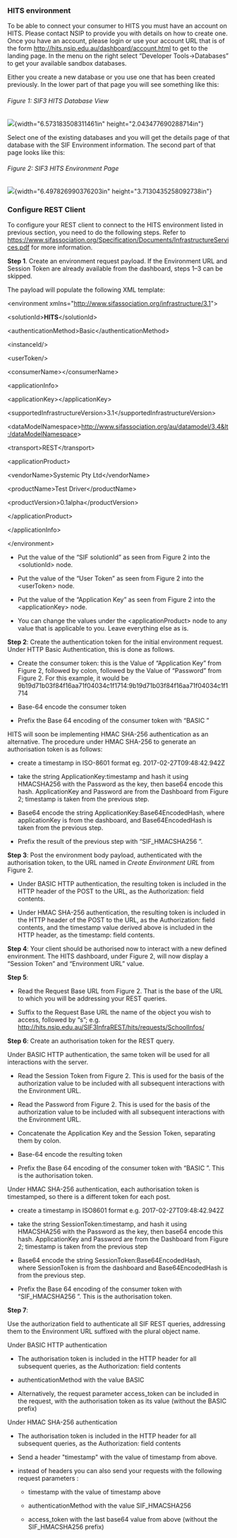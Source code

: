 
### HITS environment

To be able to connect your consumer to HITS you must have an account on
HITS. Please contact NSIP to provide you with details on how to create
one. Once you have an account, please login or use your account URL that
is of the form <http://hits.nsip.edu.au/dashboard/account.html> to get
to the landing page. In the menu on the right select “Developer
Tools-&gt;Databases” to get your available sandbox databases.

Either you create a new database or you use one that has been created
previously. In the lower part of that page you will see something like
this:

###### Figure 1: SIF3 HITS Database View

![](media/image1.png){width="6.573183508311461in"
height="2.043477690288714in"}

Select one of the existing databases and you will get the details page
of that database with the SIF Environment information. The second part
of that page looks like this:

###### Figure 2: SIF3 HITS Environment Page

![](media/image2.png){width="6.497826990376203in"
height="3.7130435258092738in"}

### Configure REST Client 

To configure your REST client to connect to the HITS environment listed
in previous section, you need to do the following steps. Refer to
<https://www.sifassociation.org/Specification/Documents/InfrastructureServices.pdf>
for more information.

**Step 1**. Create an environment request payload. If the Environment
URL and Session Token are already available from the dashboard, steps
1–3 can be skipped.

The payload will populate the following XML template:

&lt;environment
xmlns="http://www.sifassociation.org/infrastructure/3.1"&gt;

&lt;solutionId&gt;**HITS**&lt;/solutionId&gt;

&lt;authenticationMethod&gt;Basic&lt;/authenticationMethod&gt;

&lt;instanceId/&gt;

&lt;userToken/&gt;

&lt;consumerName&gt;&lt;/consumerName&gt;

&lt;applicationInfo&gt;

&lt;applicationKey&gt;&lt;/applicationKey&gt;

&lt;supportedInfrastructureVersion&gt;3.1&lt;/supportedInfrastructureVersion&gt;

&lt;dataModelNamespace&gt;http://www.sifassociation.org/au/datamodel/3.4&lt;/dataModelNamespace&gt;

&lt;transport&gt;REST&lt;/transport&gt;

&lt;applicationProduct&gt;

&lt;vendorName&gt;Systemic Pty Ltd&lt;/vendorName&gt;

&lt;productName&gt;Test Driver&lt;/productName&gt;

&lt;productVersion&gt;0.1alpha&lt;/productVersion&gt;

&lt;/applicationProduct&gt;

&lt;/applicationInfo&gt;

&lt;/environment&gt;

-   Put the value of the “SIF solutionId” as seen from Figure 2 into the
    &lt;solutionId&gt; node.

-   Put the value of the “User Token” as seen from Figure 2 into the
    &lt;userToken&gt; node.

-   Put the value of the “Application Key” as seen from Figure 2 into
    the &lt;applicationKey&gt; node.

-   You can change the values under the &lt;applicationProduct&gt; node
    to any value that is applicable to you. Leave everything else as is.

**Step 2**: Create the authentication token for the initial environment
request. Under HTTP Basic Authentication, this is done as follows.

-   Create the consumer token: this is the Value of “Application Key”
    from Figure 2, followed by colon, followed by the Value of
    “Password” from Figure 2. For this example, it would be
    9b19d71b03f84f16aa71f04034c1f1714:9b19d71b03f84f16aa71f04034c1f1714

-   Base-64 encode the consumer token

-   Prefix the Base 64 encoding of the consumer token with “BASIC ”

HITS will soon be implementing HMAC SHA-256 authentication as an
alternative. The procedure under HMAC SHA-256 to generate an
authorisation token is as follows:

-   create a timestamp in ISO-8601 format eg. 2017-02-27T09:48:42.942Z

-   take the string ApplicationKey:timestamp and hash it using
    HMACSHA256 with the Password as the key, then base64 encode
    this hash. ApplicationKey and Password are from the Dashboard from
    Figure 2; timestamp is taken from the previous step.

-   Base64 encode the string ApplicationKey:Base64EncodedHash, where
    applicationKey is from the dashboard, and Base64EncodedHash is taken
    from the previous step.

-   Prefix the result of the previous step with “SIF\_HMACSHA256 ”.

**Step 3**: Post the environment body payload, authenticated with the
authorisation token, to the URL named in *Create Environment URL* from
Figure 2.

-   Under BASIC HTTP authentication, the resulting token is included in
    the HTTP header of the POST to the URL, as the Authorization:
    field contents.

-   Under HMAC SHA-256 authentication, the resulting token is included
    in the HTTP header of the POST to the URL, as the Authorization:
    field contents, and the timestamp value derived above is included in
    the HTTP header, as the timestamp: field contents.

**Step 4**: Your client should be authorised now to interact with a new
defined environment. The HITS dashboard, under Figure 2, will now
display a “Session Token” and “Environment URL” value.

**Step 5**:

-   Read the Request Base URL from Figure 2. That is the base of the URL
    to which you will be addressing your REST queries.

-   Suffix to the Request Base URL the name of the object you wish to
    access, followed by “s”; e.g.
    <http://hits.nsip.edu.au/SIF3InfraREST/hits/requests/SchoolInfos/>

**Step 6**: Create an authorisation token for the REST query.

Under BASIC HTTP authentication, the same token will be used for all
interactions with the server.

-   Read the Session Token from Figure 2. This is used for the basis of
    the authorization value to be included with all subsequent
    interactions with the Environment URL.

-   Read the Password from Figure 2. This is used for the basis of the
    authorization value to be included with all subsequent interactions
    with the Environment URL.

-   Concatenate the Application Key and the Session Token, separating
    them by colon.

<!-- -->

-   Base-64 encode the resulting token

-   Prefix the Base 64 encoding of the consumer token with “BASIC ”.
    This is the authorisation token.

Under HMAC SHA-256 authentication, each authorisation token is
timestamped, so there is a different token for each post.

-   create a timestamp in ISO8601 format e.g. 2017-02-27T09:48:42.942Z

-   take the string SessionToken:timestamp, and hash it using HMACSHA256
    with the Password as the key, then base64 encode this hash.
    ApplicationKey and Password are from the Dashboard from Figure 2;
    timestamp is taken from the previous step

-   Base64 encode the string SessionToken:Base64EncodedHash,
    where SessionToken is from the dashboard and Base64EncodedHash is
    from the previous step.

-   Prefix the Base 64 encoding of the consumer token with
    “SIF\_HMACSHA256 ”. This is the authorisation token.

**Step 7**:

Use the authorization field to authenticate all SIF REST queries,
addressing them to the Environment URL suffixed with the plural object
name.

Under BASIC HTTP authentication

-   The authorisation token is included in the HTTP header for all
    subsequent queries, as the Authorization: field contents

-   authenticationMethod with the value BASIC

-   Alternatively, the request parameter access\_token can be included
    in the request, with the authorisation token as its value (without
    the BASIC prefix)

Under HMAC SHA-256 authentication

-   The authorisation token is included in the HTTP header for all
    subsequent queries, as the Authorization: field contents

-   Send a header "timestamp" with the value of timestamp from above.

-   instead of headers you can also send your requests with the
    following request parameters :

    -   timestamp with the value of timestamp above

    -   authenticationMethod with the value SIF\_HMACSHA256

    -   access\_token with the last base64 value from above (without the
        SIF\_HMACSHA256 prefix)

#####
